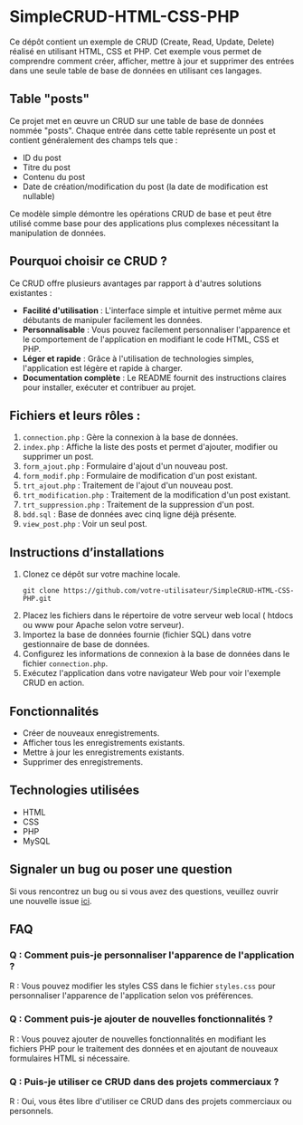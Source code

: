 # SimpleCRUD-HTML-CSS-PHP

Ce dépôt contient un exemple de CRUD (Create, Read, Update, Delete) réalisé en utilisant HTML, CSS et PHP. Cet exemple vous permet de comprendre comment créer, afficher, mettre à jour et supprimer des entrées dans une seule table de base de données en utilisant ces langages.

## Table "posts"

Ce projet met en œuvre un CRUD sur une table de base de données nommée "posts". Chaque entrée dans cette table représente un post et contient généralement des champs tels que :

- ID du post
- Titre du post
- Contenu du post
- Date de création/modification du post (la date de modification est nullable)

Ce modèle simple démontre les opérations CRUD de base et peut être utilisé comme base pour des applications plus complexes nécessitant la manipulation de données.

## Pourquoi choisir ce CRUD ?

Ce CRUD offre plusieurs avantages par rapport à d'autres solutions existantes :

- **Facilité d'utilisation** : L'interface simple et intuitive permet même aux débutants de manipuler facilement les données.
- **Personnalisable** : Vous pouvez facilement personnaliser l'apparence et le comportement de l'application en modifiant le code HTML, CSS et PHP.
- **Léger et rapide** : Grâce à l'utilisation de technologies simples, l'application est légère et rapide à charger.
- **Documentation complète** : Le README fournit des instructions claires pour installer, exécuter et contribuer au projet.


## Fichiers et leurs rôles :

1. `connection.php` : Gère la connexion à la base de données.
2. `index.php` : Affiche la liste des posts et permet d'ajouter, modifier ou supprimer un post.
3. `form_ajout.php` : Formulaire d'ajout d'un nouveau post.
4. `form_modif.php` : Formulaire de modification d'un post existant.
5. `trt_ajout.php` : Traitement de l'ajout d'un nouveau post.
6. `trt_modification.php` : Traitement de la modification d'un post existant.
7. `trt_suppression.php` : Traitement de la suppression d'un post.
8. `bdd.sql` : Base de données avec cinq ligne déjà présente.
9. `view_post.php` : Voir un seul post.


## Instructions d’installations

1. Clonez ce dépôt sur votre machine locale.
      ```
   git clone https://github.com/votre-utilisateur/SimpleCRUD-HTML-CSS-PHP.git
   ```
2. Placez les fichiers dans le répertoire de votre serveur web local ( htdocs ou www pour Apache selon votre serveur).
3. Importez la base de données fournie (fichier SQL) dans votre gestionnaire de base de données.
4. Configurez les informations de connexion à la base de données dans le fichier `connection.php`.
5. Exécutez l'application dans votre navigateur Web pour voir l'exemple CRUD en action.

## Fonctionnalités

- Créer de nouveaux enregistrements.
- Afficher tous les enregistrements existants.
- Mettre à jour les enregistrements existants.
- Supprimer des enregistrements.

## Technologies utilisées

- HTML
- CSS
- PHP
- MySQL

## Signaler un bug ou poser une question

Si vous rencontrez un bug ou si vous avez des questions, veuillez ouvrir une nouvelle issue [ici](https://github.com/YAROU-Mhr/SimpleCRUD-HTML-CSS-PHP/issues).

## FAQ

### Q : Comment puis-je personnaliser l'apparence de l'application ?
R : Vous pouvez modifier les styles CSS dans le fichier `styles.css` pour personnaliser l'apparence de l'application selon vos préférences.

### Q : Comment puis-je ajouter de nouvelles fonctionnalités ?
R : Vous pouvez ajouter de nouvelles fonctionnalités en modifiant les fichiers PHP pour le traitement des données et en ajoutant de nouveaux formulaires HTML si nécessaire.

### Q : Puis-je utiliser ce CRUD dans des projets commerciaux ?
R : Oui, vous êtes libre d'utiliser ce CRUD dans des projets commerciaux ou personnels.

